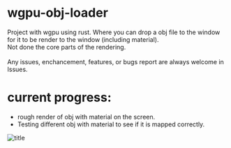 # wgpu-obj-loader
Project with wgpu using rust. Where you can drop a obj file to the window for it to be render to the window (including material).
</br> Not done the core parts of the rendering.
</br>
</br>
Any issues, enchancement, features, or bugs report are always welcome in Issues.


# current progress: 
* rough render of obj with material on the screen.
* Testing different obj with material to see if it is mapped correctly.

![title](https://github.com/KDahir247/wgpu-obj-loader/blob/main/res/002.png)
</br>

